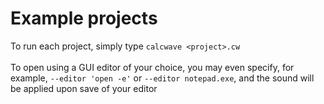 # Example projects
To run each project, simply type ```calcwave <project>.cw```  
<br>
To open using a GUI editor of your choice, you may even specify, for example, ```--editor 'open -e'``` or ```--editor notepad.exe```, and the sound will be applied upon save of your editor 

